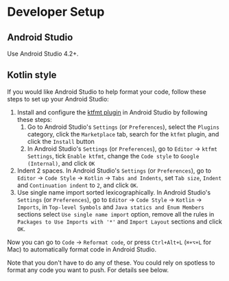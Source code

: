 # Developer Setup

## Android Studio

Use Android Studio 4.2+.

## Kotlin style

If you would like Android Studio to help format your code, follow these steps to set up your Android Studio:

1. Install and configure the [ktfmt plugin](https://github.com/facebookincubator/ktfmt) in Android Studio by following these steps:
   1. Go to Android Studio's `Settings` (or `Preferences`), select the `Plugins` category, click the `Marketplace` tab, search for the `ktfmt` plugin, and click the `Install` button
   2. In Android Studio's `Settings` (or `Preferences`), go to `Editor` → `ktfmt Settings`, tick `Enable ktfmt`, change the `Code style` to `Google (Internal)`, and click `OK`
2. Indent 2 spaces. In Android Studio's `Settings` (or `Preferences`), go to `Editor` → `Code Style` → `Kotlin` → `Tabs and Indents`, set `Tab size`, `Indent` and `Continuation indent` to `2`, and click `OK`.
3. Use single name import sorted lexicographically. In Android Studio's `Settings` (or `Preferences`), go to `Editor` → `Code Style` → `Kotlin` → `Imports`, in `Top-level Symbols` and `Java statics and Enum Members` sections select `Use single name import` option, remove all the rules in `Packages to Use Imports with '*'` and `Import Layout` sections and click `OK`.

Now you can go to `Code` → `Reformat code`, or press `Ctrl+Alt+L` (`⌘+⌥+L` for Mac) to automatically format code in Android Studio.

Note that you don't have to do any of these. You could rely on spotless to format any code you want to push. For details see below.
